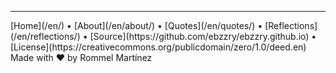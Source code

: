 
***
<div class="footer">

<div class="text-small">
[Home](/en/) • [About](/en/about/) • [Quotes](/en/quotes/) • [Reflections](/en/reflections/) • [Source](https://github.com/ebzzry/ebzzry.github.io) • [License](https://creativecommons.org/publicdomain/zero/1.0/deed.en)
</div>

<div class="text-x-small">
Made with ❤️ by Rommel Martínez
</div>

</div>
